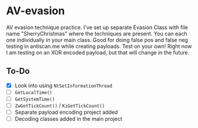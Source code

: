 # AV-evasion
AV evasion technique practice. I've set up separate Evasion Class with file name "SherryChristmas" where the techniques are present. You can each one individually in your main class. Good for doing false pos and false neg testing in antiscan.me while creating payloads. Test on your own!
Right now I am testing on an XOR encoded payload, but that will change in the future.

## To-Do

- [x] Look into using `NtSetInformationThread`
- [ ] `GetLocalTime()`
- [ ] `GetSystemTime()`
- [ ] `ZwGetTickCount()` / `KiGetTickCount()`
- [ ] Separate payload encoding project added
- [ ] Decoding classes added in the main project

